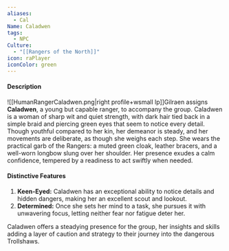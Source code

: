 ```yaml
---
aliases:
  - Cal
Name: Caladwen
tags:
  - NPC
Culture:
  - "[[Rangers of the North]]"
icon: raPlayer
iconColor: green
---
```


#### Description

![[HumanRangerCaladwen.png|right profile+wsmall lp]]Gilraen assigns **Caladwen**, a young but capable ranger, to accompany the group. Caladwen is a woman of sharp wit and quiet strength, with dark hair tied back in a simple braid and piercing green eyes that seem to notice every detail. Though youthful compared to her kin, her demeanor is steady, and her movements are deliberate, as though she weighs each step. She wears the practical garb of the Rangers: a muted green cloak, leather bracers, and a well-worn longbow slung over her shoulder. Her presence exudes a calm confidence, tempered by a readiness to act swiftly when needed.

#### Distinctive Features

1. **Keen-Eyed:** Caladwen has an exceptional ability to notice details and hidden dangers, making her an excellent scout and lookout.
2. **Determined:** Once she sets her mind to a task, she pursues it with unwavering focus, letting neither fear nor fatigue deter her.

Caladwen offers a steadying presence for the group, her insights and skills adding a layer of caution and strategy to their journey into the dangerous Trollshaws.
